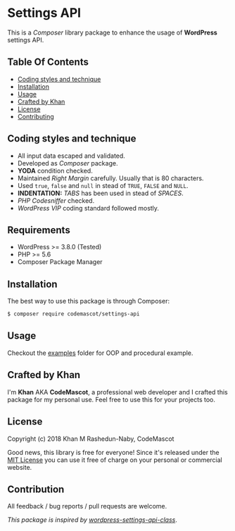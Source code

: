# Settings API

This is a *Composer* library package to enhance the usage of **WordPress** settings API.

## Table Of Contents

* [Coding styles and technique](#coding-styles-and-technique)
* [Installation](#installation)
* [Usage](#usage)
* [Crafted by Khan](#crafted-by-khan)
* [License](#license)
* [Contributing](#contributing)

## Coding styles and technique
* All input data escaped and validated.
* Developed as *Composer* package.
* **YODA** condition checked.
* Maintained *Right Margin* carefully. Usually that is 80 characters.
* Used `true`, `false` and `null` in stead of `TRUE`, `FALSE` and `NULL`.
* **INDENTATION:** *TABS* has been used in stead of *SPACES*.
* *PHP Codesniffer* checked.
* *WordPress VIP* coding standard followed mostly.

## Requirements
 * WordPress >= 3.8.0 (Tested)
 * PHP >= 5.6
 * Composer Package Manager

## Installation

The best way to use this package is through Composer:

```BASH
$ composer require codemascot/settings-api
```

## Usage

Checkout the [examples](https://github.com/rnaby/settings-api/tree/master/examples) folder for OOP and procedural example.

## Crafted by Khan

I'm **Khan** AKA **CodeMascot**, a professional web developer and I crafted this package for my personal use. Feel free to use this for your projects too.

## License

Copyright (c) 2018 Khan M Rashedun-Naby, CodeMascot

Good news, this library is free for everyone! Since it's released under the [MIT License](LICENSE) you can use it free of charge on your personal or commercial website.

## Contribution

All feedback / bug reports / pull requests are welcome.

*This package is inspired by [wordpress-settings-api-class](https://github.com/tareq1988/wordpress-settings-api-class)*.
